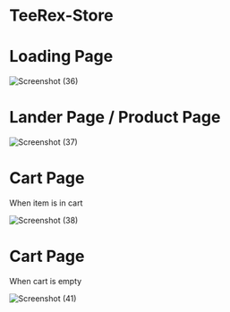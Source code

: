 # TeeRex-Store

# Loading Page

![Screenshot (36)](https://user-images.githubusercontent.com/107405196/212536922-8e31134a-cd7c-4591-905e-4926c122ae94.png)


# Lander Page / Product Page

![Screenshot (37)](https://user-images.githubusercontent.com/107405196/212536942-d363cfc7-c429-40d5-b3d8-dc8bc8b2cf74.png)


# Cart Page
When item is in cart

![Screenshot (38)](https://user-images.githubusercontent.com/107405196/212536963-225b3981-aeb5-47a3-8b12-32929aa09b3a.png)


# Cart Page
When cart is empty

![Screenshot (41)](https://user-images.githubusercontent.com/107405196/212536974-95612eb6-d5d0-4d0b-a690-bdbc88d5b58b.png)
